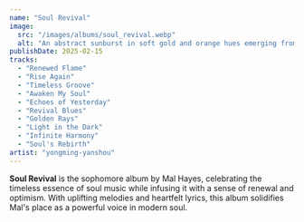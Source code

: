 ```yaml
---
name: "Soul Revival"
image:
  src: "/images/albums/soul_revival.webp"
  alt: "An abstract sunburst in soft gold and orange hues emerging from a record player, symbolizing rebirth and timeless music."
publishDate: 2025-02-15
tracks:
  - "Renewed Flame"
  - "Rise Again"
  - "Timeless Groove"
  - "Awaken My Soul"
  - "Echoes of Yesterday"
  - "Revival Blues"
  - "Golden Rays"
  - "Light in the Dark"
  - "Infinite Harmony"
  - "Soul's Rebirth"
artist: "yongming-yanshou"
---
```


**Soul Revival** is the sophomore album by Mal Hayes, celebrating the timeless essence of soul music while infusing it with a sense of renewal and optimism. With uplifting melodies and heartfelt lyrics, this album solidifies Mal's place as a powerful voice in modern soul.
